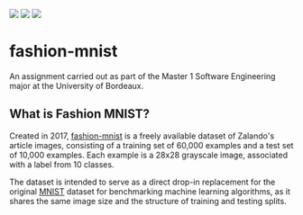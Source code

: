 ![](https://img.shields.io/badge/Python-3.10.11-blue.svg)
![](https://img.shields.io/badge/TensorFlow-2.11.0-orange.svg)
![](https://img.shields.io/badge/License-MIT-blue.svg)

# fashion-mnist

An assignment carried out as part of the Master 1 Software Engineering major at the University of Bordeaux.

## What is Fashion MNIST?

Created in 2017, [fashion-mnist](https://github.com/zalandoresearch/fashion-mnist) is a freely available dataset of Zalando's article images, consisting of a training set of 60,000 examples and a test set of 10,000 examples. Each example is a 28x28 grayscale image, associated with a label from 10 classes.

The dataset is intended to serve as a direct drop-in replacement for the original [MNIST](https://en.wikipedia.org/wiki/MNIST_database) dataset for benchmarking machine learning algorithms, as it shares the same image size and the structure of training and testing splits.
